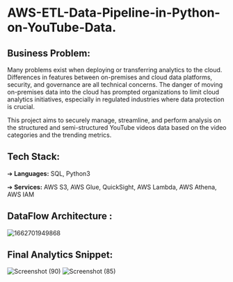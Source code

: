 # AWS-ETL-Data-Pipeline-in-Python-on-YouTube-Data.

## Business Problem:
Many problems exist when deploying or transferring analytics to the cloud. Differences in features between on-premises and cloud data platforms, security, and governance are all technical concerns. The danger of moving on-premises data into the cloud has prompted organizations to limit cloud analytics initiatives, especially in regulated industries where data protection is crucial.


This project aims to securely manage, streamline, and perform analysis on the structured and semi-structured YouTube videos data based on the video categories and the trending metrics.

## Tech Stack:
➔ **Languages:** SQL, Python3

➔ **Services:** AWS S3, AWS Glue, QuickSight, AWS Lambda, AWS Athena, AWS IAM


## **DataFlow Architecture :**
![1662701949868](https://user-images.githubusercontent.com/67510391/195756754-74f23b40-c543-4438-958a-312dc1803b4c.jpg)


## Final Analytics Snippet:
![Screenshot (90)](https://user-images.githubusercontent.com/67510391/195761563-4095d36f-a7f4-4b1b-b2dc-783ca101db10.png)
![Screenshot (85)](https://user-images.githubusercontent.com/67510391/195761638-a6dd5d0e-c7d4-4430-a771-df0c8dbdee1b.png)


